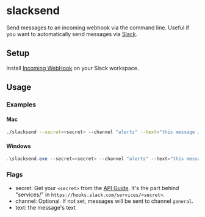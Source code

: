 # slacksend

Send messages to an incoming webhook via the command line. Useful if you want to automatically send messages via [Slack](https://slack.com).

## Setup

Install [Incoming WebHook](https://slack.com/apps/A0F7XDUAZ-incoming-webhooks) on your Slack workspace.


## Usage

### Examples

#### Mac

```Bash
./slacksend --secret=<secret> --channel "alerts" --text="this message is sent by slacksend."
```

#### Windows

```PowerShell
.\slacksend.exe --secret=<secret> --channel "alerts" --text="this message is sent by slacksend."
```

### Flags

- secret: Get your `<secret>` from the [API Guide](https://api.slack.com/incoming-webhooks). It's the part behind "services/" in `https://hooks.slack.com/services/<secret>`.
- channel: Optional. If not set, messages will be sent to channel `general`.
- text: the message's text
